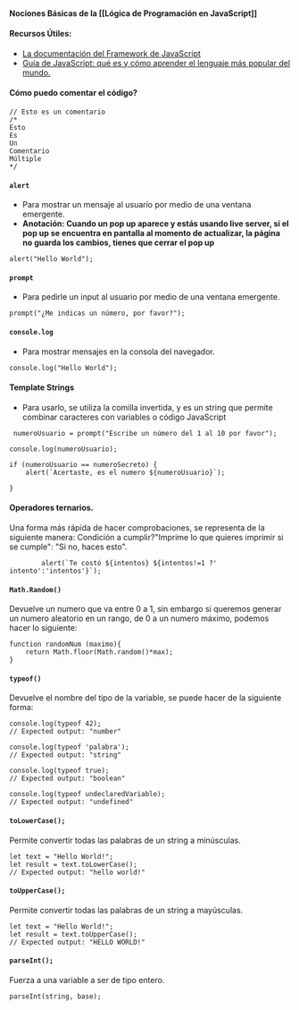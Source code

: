 
```table-of-contents
```
#### **Nociones Básicas de la [[Lógica de Programación en JavaScript]]**

#### Recursos Útiles:
- [La documentación del Framework de JavaScript](https://developer.mozilla.org/es/docs/Learn/JavaScript/First_steps/What_is_JavaScript)
- [Guía de JavaScript: qué es y cómo aprender el lenguaje más popular del mundo.](https://www.aluracursos.com/blog/guia-de-javascript)
#### Cómo puedo comentar el código?

``` JS
// Esto es un comentario
/*
Esto
Es
Un
Comentario
Múltiple
*/
```
#### ``alert``
- Para mostrar un mensaje al usuario por medio de una ventana emergente.
- **Anotación: Cuando un pop up aparece y estás usando live server, si el pop up se encuentra en pantalla al momento de actualizar, la página no guarda los cambios, tienes que cerrar el pop up**

``` JS
alert("Hello World");
```
#### ``prompt``
- Para pedirle un input al usuario por medio de una ventana emergente.
``` JS
prompt("¿Me indicas un número, por favor?");
```

#### `console.log` 
- Para mostrar mensajes en la consola del navegador.

``` JS
console.log("Hello World");
```

#### Template Strings
- Para usarlo, se utiliza la comilla invertida, y es un string que permite combinar caracteres con variables o código JavaScript

``` JS
 numeroUsuario = prompt("Escribe un número del 1 al 10 por favor");

console.log(numeroUsuario);

if (numeroUsuario == numeroSecreto) {
    alert(`Acertaste, es el numero ${numeroUsuario}`);
    
}
```

#### Operadores ternarios.
Una forma más rápida de hacer comprobaciones, se representa de la siguiente manera: 
Condición a cumplir?"Imprime lo que quieres imprimir si se cumple": "Si no, haces esto".

 ``` JS
        alert(`Te costó ${intentos} ${intentos!=1 ?' intento':'intentos'}`);
```


#### `Math.Random()`

Devuelve un numero que va entre 0 a 1, sin embargo si queremos generar un numero aleatorio en un rango, de 0 a un numero máximo, podemos hacer lo siguiente:

```JS
function randomNum (maximo){
    return Math.floor(Math.random()*max);
}
```

#### `typeof()`

Devuelve el nombre del tipo de la variable, se puede hacer de la siguiente forma:

```JS
console.log(typeof 42);
// Expected output: "number"

console.log(typeof 'palabra');
// Expected output: "string"

console.log(typeof true);
// Expected output: "boolean"

console.log(typeof undeclaredVariable);
// Expected output: "undefined"
```

#### ``toLowerCase();``

Permite convertir todas las palabras de un string a minúsculas.

```JS
let text = "Hello World!";  
let result = text.toLowerCase();
// Expected output: "hello world!"

```

#### ``toUpperCase();``

Permite convertir todas las palabras de un string a mayúsculas.

```JS
let text = "Hello World!";  
let result = text.toUpperCase();
// Expected output: "HELLO WORLD!"

```

#### `parseInt();`

Fuerza a una variable a ser de tipo entero.

```JS
parseInt(string, base);
```
